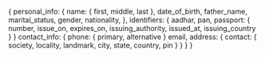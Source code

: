 {
    personal_info: {
        name: {
            first,
            middle,
            last
        },
        date_of_birth,
        father_name,
        marital_status,
        gender,
        nationality,
    },
    identifiers: {
        aadhar,
        pan,
        passport: {
            number,
            issue_on,
            expires_on,
            issuing_authority,
            issued_at,
            issuing_country
        }
    }
    contact_info: {
        phone: {
            primary,
            alternative
        }
        email,
        address: {
            contact: {
                society,
                locality,
                landmark,
                city,
                state,
                country,
                pin
            }
        }
    }
}
